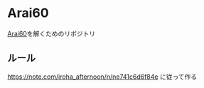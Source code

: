 # Arai60

[Arai60](https://leetcode.com/problem-list/xo2bgr0r/)を解くためのリポジトリ

## ルール

https://note.com/iroha_afternoon/n/ne741c6d6f84e に従って作る
